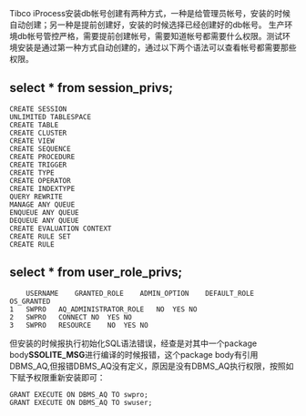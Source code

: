 <!---
markmeta_author: wongoo
markmeta_date: 2015-06-15 04:11:25
slug: required-oracle-privilege-for-tibco-iprocess-installation-user
markmeta_title: Required Oracle Privilege for Tibco iProcess installation user
wordpress_id: 857
markmeta_categories: Knowledge
markmeta_tags: iProcess,oracle,privelge,Tibco
-->

Tibco iProcess安装db帐号创建有两种方式，一种是给管理员帐号，安装的时候自动创建；另一种是提前创建好，安装的时候选择已经创建好的db帐号。 生产环境db帐号管控严格，需要提前创建帐号，需要知道帐号都需要什么权限。测试环境安装是通过第一种方式自动创建的，通过以下两个语法可以查看帐号都需要那些权限。

select * from session_privs;
----------------------------
	CREATE SESSION
	UNLIMITED TABLESPACE
	CREATE TABLE
	CREATE CLUSTER
	CREATE VIEW
	CREATE SEQUENCE
	CREATE PROCEDURE
	CREATE TRIGGER
	CREATE TYPE
	CREATE OPERATOR
	CREATE INDEXTYPE
	QUERY REWRITE
	MANAGE ANY QUEUE
	ENQUEUE ANY QUEUE
	DEQUEUE ANY QUEUE
	CREATE EVALUATION CONTEXT
	CREATE RULE SET
	CREATE RULE

select * from user_role_privs;
--------------------------------------------
	   	USERNAME	GRANTED_ROLE	ADMIN_OPTION	DEFAULT_ROLE	OS_GRANTED
	1	SWPRO	AQ_ADMINISTRATOR_ROLE	NO	YES	NO
	2	SWPRO	CONNECT	NO	YES	NO
	3	SWPRO	RESOURCE	NO	YES	NO

但安装的时候报执行初始化SQL语法错误，经查是对其中一个package body**SSOLITE_MSG**进行编译的时候报错，这个package body有引用DBMS_AQ,但报错DBMS_AQ没有定义，原因是没有DBMS_AQ执行权限，按照如下赋予权限重新安装即可：

	GRANT EXECUTE ON DBMS_AQ TO swpro;
	GRANT EXECUTE ON DBMS_AQ TO swuser;

